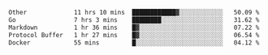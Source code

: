 <!--START_SECTION:waka-->

```txt
Other             11 hrs 10 mins  ████████████▓░░░░░░░░░░░░   50.09 %
Go                7 hrs 3 mins    ████████░░░░░░░░░░░░░░░░░   31.62 %
Markdown          1 hr 36 mins    █▓░░░░░░░░░░░░░░░░░░░░░░░   07.22 %
Protocol Buffer   1 hr 27 mins    █▓░░░░░░░░░░░░░░░░░░░░░░░   06.54 %
Docker            55 mins         █░░░░░░░░░░░░░░░░░░░░░░░░   04.12 %
```
<!--END_SECTION:waka-->
